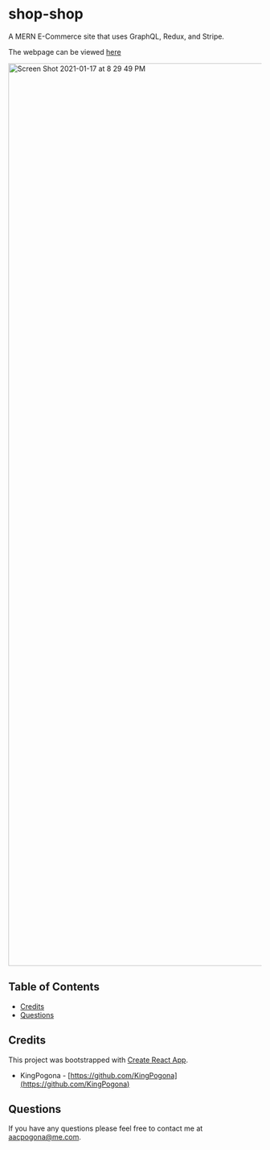 # shop-shop

A MERN E-Commerce site that uses GraphQL, Redux, and Stripe.

The webpage can be viewed [here](https://dashboard.heroku.com/apps/serene-peak-07630)


<img width="1792" alt="Screen Shot 2021-01-17 at 8 29 49 PM" src="https://user-images.githubusercontent.com/31211822/104869271-e0b99f00-5902-11eb-927c-b861c96bc918.png">




## Table of Contents 

* [Credits](#credits)
* [Questions](#questions)

    
    
    
## Credits

This project was bootstrapped with [Create React App](https://github.com/facebook/create-react-app).

* KingPogona - [https://github.com/KingPogona](https://github.com/KingPogona)
    


## Questions

If you have any questions please feel free to contact me at aacpogona@me.com.

